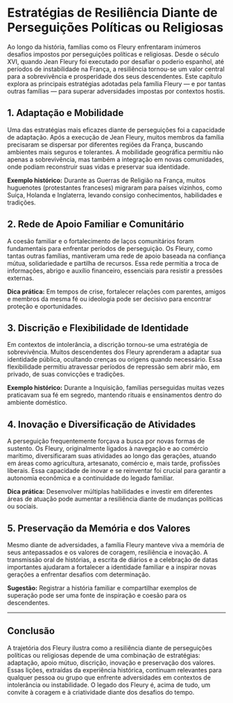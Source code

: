 # Estratégias de Resiliência Diante de Perseguições Políticas ou Religiosas

Ao longo da história, famílias como os Fleury enfrentaram inúmeros desafios impostos por perseguições políticas e religiosas. Desde o século XVI, quando Jean Fleury foi executado por desafiar o poderio espanhol, até períodos de instabilidade na França, a resiliência tornou-se um valor central para a sobrevivência e prosperidade dos seus descendentes. Este capítulo explora as principais estratégias adotadas pela família Fleury — e por tantas outras famílias — para superar adversidades impostas por contextos hostis.

## 1. Adaptação e Mobilidade

Uma das estratégias mais eficazes diante de perseguições foi a capacidade de adaptação. Após a execução de Jean Fleury, muitos membros da família precisaram se dispersar por diferentes regiões da França, buscando ambientes mais seguros e tolerantes. A mobilidade geográfica permitiu não apenas a sobrevivência, mas também a integração em novas comunidades, onde podiam reconstruir suas vidas e preservar sua identidade.

**Exemplo histórico:** Durante as Guerras de Religião na França, muitos huguenotes (protestantes franceses) migraram para países vizinhos, como Suíça, Holanda e Inglaterra, levando consigo conhecimentos, habilidades e tradições.

## 2. Rede de Apoio Familiar e Comunitário

A coesão familiar e o fortalecimento de laços comunitários foram fundamentais para enfrentar períodos de perseguição. Os Fleury, como tantas outras famílias, mantiveram uma rede de apoio baseada na confiança mútua, solidariedade e partilha de recursos. Essa rede permitia a troca de informações, abrigo e auxílio financeiro, essenciais para resistir a pressões externas.

**Dica prática:** Em tempos de crise, fortalecer relações com parentes, amigos e membros da mesma fé ou ideologia pode ser decisivo para encontrar proteção e oportunidades.

## 3. Discrição e Flexibilidade de Identidade

Em contextos de intolerância, a discrição tornou-se uma estratégia de sobrevivência. Muitos descendentes dos Fleury aprenderam a adaptar sua identidade pública, ocultando crenças ou origens quando necessário. Essa flexibilidade permitiu atravessar períodos de repressão sem abrir mão, em privado, de suas convicções e tradições.

**Exemplo histórico:** Durante a Inquisição, famílias perseguidas muitas vezes praticavam sua fé em segredo, mantendo rituais e ensinamentos dentro do ambiente doméstico.

## 4. Inovação e Diversificação de Atividades

A perseguição frequentemente forçava a busca por novas formas de sustento. Os Fleury, originalmente ligados à navegação e ao comércio marítimo, diversificaram suas atividades ao longo das gerações, atuando em áreas como agricultura, artesanato, comércio e, mais tarde, profissões liberais. Essa capacidade de inovar e se reinventar foi crucial para garantir a autonomia econômica e a continuidade do legado familiar.

**Dica prática:** Desenvolver múltiplas habilidades e investir em diferentes áreas de atuação pode aumentar a resiliência diante de mudanças políticas ou sociais.

## 5. Preservação da Memória e dos Valores

Mesmo diante de adversidades, a família Fleury manteve viva a memória de seus antepassados e os valores de coragem, resiliência e inovação. A transmissão oral de histórias, a escrita de diários e a celebração de datas importantes ajudaram a fortalecer a identidade familiar e a inspirar novas gerações a enfrentar desafios com determinação.

**Sugestão:** Registrar a história familiar e compartilhar exemplos de superação pode ser uma fonte de inspiração e coesão para os descendentes.

---

## Conclusão

A trajetória dos Fleury ilustra como a resiliência diante de perseguições políticas ou religiosas depende de uma combinação de estratégias: adaptação, apoio mútuo, discrição, inovação e preservação dos valores. Essas lições, extraídas da experiência histórica, continuam relevantes para qualquer pessoa ou grupo que enfrente adversidades em contextos de intolerância ou instabilidade. O legado dos Fleury é, acima de tudo, um convite à coragem e à criatividade diante dos desafios do tempo.